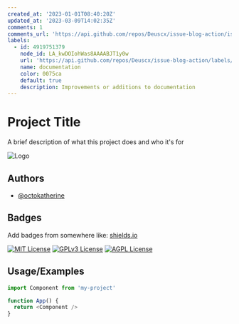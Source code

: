 ```yaml
---
created_at: '2023-01-01T08:40:20Z'
updated_at: '2023-03-09T14:02:35Z'
comments: 1
comments_url: 'https://api.github.com/repos/Deuscx/issue-blog-action/issues/1/comments'
labels:
  - id: 4919751379
    node_id: LA_kwDOIohWas8AAAABJT1y0w
    url: 'https://api.github.com/repos/Deuscx/issue-blog-action/labels/documentation'
    name: documentation
    color: 0075ca
    default: true
    description: Improvements or additions to documentation
---
```


# Project Title

A brief description of what this project does and who it's for


![Logo](https://dev-to-uploads.s3.amazonaws.com/uploads/articles/th5xamgrr6se0x5ro4g6.png)


## Authors

- [@octokatherine](https://www.github.com/octokatherine)


## Badges

Add badges from somewhere like: [shields.io](https://shields.io/)

[![MIT License](https://img.shields.io/badge/License-MIT-green.svg)](https://choosealicense.com/licenses/mit/)
[![GPLv3 License](https://img.shields.io/badge/License-GPL%20v3-yellow.svg)](https://opensource.org/licenses/)
[![AGPL License](https://img.shields.io/badge/license-AGPL-blue.svg)](http://www.gnu.org/licenses/agpl-3.0)


## Usage/Examples

```javascript
import Component from 'my-project'

function App() {
  return <Component />
}
```

